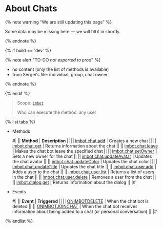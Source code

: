 # About Chats

{% note warning "We are still updating this page" %}

Some data may be missing here — we will fill it in shortly.

{% endnote %}

{% if build == 'dev' %}

{% note alert "TO-DO _not exported to prod_" %}

- no content (only the list of methods is available)
- from Sergei's file: individual, group, chat owner

{% endnote %}

{% endif %}

> Scope: [`imbot`](../../scopes/permissions.md)
>
> Who can execute the method: any user

{% list tabs %}

- Methods

    #|
    || **Method** | **Description** ||
    || [imbot.chat.add](./imbot-chat-add.md) | Creates a new chat ||
    || [imbot.chat.get](./imbot-chat-get.md) | Returns information about the chat ||
    || [imbot.chat.leave](./imbot-chat-leave.md) | Makes the chat bot leave the specified chat ||
    || [imbot.chat.setOwner](./imbot-chat-set-owner.md) | Sets a new owner for the chat ||
    || [imbot.chat.updateAvatar](./imbot-chat-update-avatar.md) | Updates the chat avatar ||
    || [imbot.chat.updateColor](./imbot-chat-update-color.md) | Updates the chat color ||
    || [imbot.chat.updateTitle](./imbot-chat-update-title.md) | Updates the chat title ||
    || [imbot.chat.user.add](./imbot-chat-user-add.md) | Adds a user to the chat ||
    || [imbot.chat.user.list](./imbot-chat-user-list.md) | Returns a list of users in the chat ||
    || [imbot.chat.user.delete](./imbot-chat-user-delete.md) | Removes a user from the chat ||
    || [imbot.dialog.get](./imbot-dialog-get.md) | Returns information about the dialog ||
    |#

- Events

    #|
    || **Event** | **Triggered** ||
    || [ONIMBOTDELETE](./events/on-imbot-delete.md) | When the chat bot is deleted ||
    || [ONIMBOTJOINCHAT](./events/on-imbot-join-chat.md) | When the chat bot receives information about being added to a chat (or personal conversation) ||
    |#

{% endlist %}